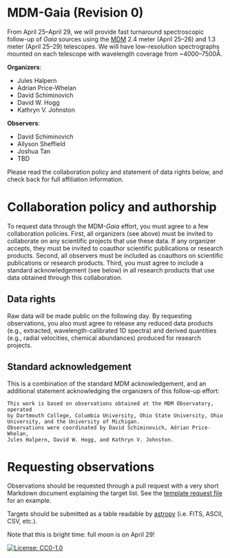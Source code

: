 # MDM-Gaia (Revision 0)

From April 25–April 29, we will provide fast turnaround spectroscopic follow-up of *Gaia* sources using the [MDM](http://mdm.kpno.noao.edu/) 2.4 meter (April 25–26) and 1.3 meter (April 25–29) telescopes. We will have low-resolution spectrographs mounted on each telescope with wavelength coverage from ~4000–7500Å.

**Organizers**:
- Jules Halpern
- Adrian Price-Whelan
- David Schiminovich
- David W. Hogg
- Kathryn V. Johnston

**Observers**:
- David Schiminovich
- Allyson Sheffield
- Joshua Tan
- TBD

Please read the collaboration policy and statement of data rights below, and
check back for full affiliation information.


# Collaboration policy and authorship

To request data through the MDM-*Gaia* effort, you must agree to a few
collaboration policies. First, all organizers (see above) must be invited to
collaborate on any scientific projects that use these data. If any organizer
accepts, they must be invited to coauthor scientific publications or research
products. Second, all observers must be included as coauthors on scientific
publications or research products. Third, you must agree to include a standard
acknowledgement (see below) in all research products that use data obtained
through this collaboration.

## Data rights

Raw data will be made public on the following day. By requesting observations,
you also must agree to release any reduced data products (e.g., extracted,
wavelength-calibrated 1D spectra) and derived quantities (e.g., radial
velocities, chemical abundances) produced for research projects.

## Standard acknowledgement

This is a combination of the standard MDM acknowledgement, and an additional statement acknowledging the organizers of this follow-up effort:

    This work is based on observations obtained at the MDM Observatory, operated
    by Dartmouth College, Columbia University, Ohio State University, Ohio
    University, and the University of Michigan.
    Observations were coordinated by David Schiminovich, Adrian Price-Whelan,
    Jules Halpern, David W. Hogg, and Kathryn V. Johnston.

# Requesting observations

Observations should be requested through a pull request with a very short
Markdown document explaining the target list.
See the [template request
file](https://github.com/adrn/MDM-Gaia/blob/master/requests/TEMPLATE.md) for an
example.

Targets should be submitted as a table readable by
[astropy](http://docs.astropy.org/en/latest/) (i.e. FITS, ASCII, CSV, etc.).

Note that this is bright time: full moon is on April 29!


[![License: CC0-1.0](https://licensebuttons.net/l/zero/1.0/80x15.png)](http://creativecommons.org/publicdomain/zero/1.0/)
